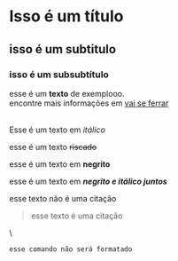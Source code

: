 # Isso é um título
## isso é um subtitulo
### isso é um subsubtítulo
esse é um **texto** de exemplooo.  
encontre mais informações em [vai se ferrar](https://www.alura.com.br/artigos/como-trabalhar-com-markdown#:~:text=Markdown%20%C3%A9%20um%20formato%20de,mais%20complexas%2C%20como%20o%20HTML.)


\
Esse é um texto em  *itálico* 

esse é um texto ~~riscado~~ 

esse é um texto em **negrito**

esse é um texto em **_negrito e itálico juntos_**

esse texto não é uma citação
> esse texto é uma citação

\
``` 
esse comando não será formatado

```
